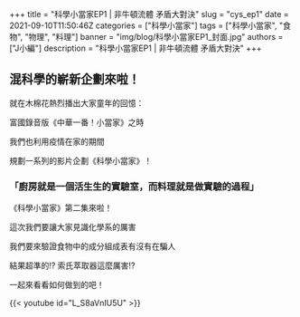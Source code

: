 +++
title = "科學小當家EP1 | 非牛頓流體 矛盾大對決"
slug = "cys_ep1"
date = 2021-09-10T11:50:46Z
categories = ["科學小當家"]
tags = ["科學小當家", "食物", "物理", "料理"]
banner = "img/blog/科學小當家EP1_封面.jpg"
authors = ["J小編"]
description = "科學小當家EP1 | 非牛頓流體 矛盾大對決"
+++
## 混科學的嶄新企劃來啦！

就在木棉花熱烈播出大家童年的回憶：

富國錄音版《中華一番！小當家》之時

我們也利用疫情在家的期間

規劃一系列的影片企劃《科學小當家》！

### **「廚房就是一個活生生的實驗室，而料理就是做實驗的過程」**

《科學小當家》第二集來啦！

這次我們要讓大家見識化學系的厲害

我們要來驗證食物中的成分組成表有沒有在騙人

結果超準的!? 索氏萃取器這麼厲害!?

一起來看看如何做到的吧！

{{< youtube id="L_S8aVnIU5U" >}}
